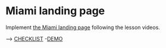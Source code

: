 # Miami landing page
Implement [the Miami landing page](https://www.figma.com/file/nHz8bflIwJaWP3P99vKTH5/miami_home_new?node-id=16033%3A3)
following the lesson videos.

--> [CHECKLIST](https://github.com/mate-academy/layout_miami/blob/master/checklist.md)
-[DEMO]()
